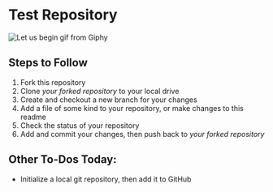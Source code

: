 # Test Repository

![Let us begin gif from Giphy](https://media.giphy.com/media/xUPOqE6SS9j405QhDq/giphy.gif)

## Steps to Follow

1. Fork this repository
2. Clone _your forked repository_ to your local drive
3. Create and checkout a new branch for your changes
4. Add a file of some kind to your repository, or make changes to this readme
5. Check the status of your repository
6. Add and commit your changes, then push back to _your forked repository_ 

## Other To-Dos Today:

- Initialize a local git repository, then add it to GitHub
